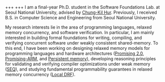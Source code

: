 +++
+++
I am a final-year Ph.D. student in the Software Foundations Lab. at Seoul National University,
advised by [Chung-Kil Hur](https://sf.snu.ac.kr/gil.hur/).
Previously, I received B.S. in Computer Science and Engineering from Seoul National University.

My research interests lie in the area of
programming languages, relaxed memory concurrency, and software verification.
In particular, I am mainly interested in building formal foundations for
writing, compiling, and verifying concurrent software under weakly consistent shared-memory.
To this end, I have been working on
designing relaxed memory models for programming languages and hardware architectures
([Promising 2.0](https://sf.snu.ac.kr/promising2.0/),
[Promising-ARM](https://sf.snu.ac.kr/promising-arm-riscv/), and
[Persistent memory](https://cp.kaist.ac.kr/pmem)),
developing reasoning principles for validating and verifying compiler optimizations under weak memory
([SEQ](https://sf.snu.ac.kr/promising-seq/)),
and studying fundamental programmability guarantees in relaxed memory concurrency
([Local DRF](https://sf.snu.ac.kr/promising-ldrf/)).
